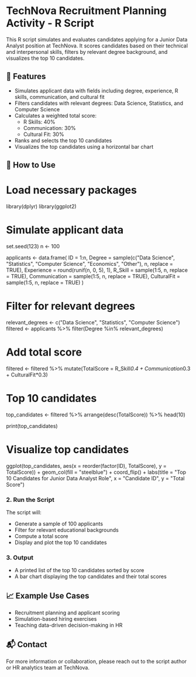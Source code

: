 
# TechNova Recruitment Planning Activity - R Script

This R script simulates and evaluates candidates applying for a Junior Data Analyst position at TechNova. It scores candidates based on their technical and interpersonal skills, filters by relevant degree background, and visualizes the top 10 candidates.

## 📌 Features

- Simulates applicant data with fields including degree, experience, R skills, communication, and cultural fit
- Filters candidates with relevant degrees: Data Science, Statistics, and Computer Science
- Calculates a weighted total score:
  - R Skills: 40%
  - Communication: 30%
  - Cultural Fit: 30%
- Ranks and selects the top 10 candidates
- Visualizes the top candidates using a horizontal bar chart

## 🚀 How to Use
# Load necessary packages
library(dplyr)
library(ggplot2)

# Simulate applicant data
set.seed(123)
n <- 100

applicants <- data.frame(
  ID = 1:n,
  Degree = sample(c("Data Science", "Statistics", "Computer Science", "Economics", "Other"), n, replace = TRUE),
  Experience = round(runif(n, 0, 5), 1),
  R_Skill = sample(1:5, n, replace = TRUE),
  Communication = sample(1:5, n, replace = TRUE),
  CulturalFit = sample(1:5, n, replace = TRUE)
)

# Filter for relevant degrees
relevant_degrees <- c("Data Science", "Statistics", "Computer Science")
filtered <- applicants %>%
  filter(Degree %in% relevant_degrees)

# Add total score
filtered <- filtered %>%
  mutate(TotalScore = R_Skill*0.4 + Communication*0.3 + CulturalFit*0.3)

# Top 10 candidates
top_candidates <- filtered %>%
  arrange(desc(TotalScore)) %>%
  head(10)

print(top_candidates)

# Visualize top candidates
ggplot(top_candidates, aes(x = reorder(factor(ID), TotalScore), y = TotalScore)) +
  geom_col(fill = "steelblue") +
  coord_flip() +
  labs(title = "Top 10 Candidates for Junior Data Analyst Role", x = "Candidate ID", y = "Total Score")

### 2. Run the Script

The script will:
- Generate a sample of 100 applicants
- Filter for relevant educational backgrounds
- Compute a total score
- Display and plot the top 10 candidates

### 3. Output

- A printed list of the top 10 candidates sorted by score
- A bar chart displaying the top candidates and their total scores

## 📈 Example Use Cases

- Recruitment planning and applicant scoring
- Simulation-based hiring exercises
- Teaching data-driven decision-making in HR

## 📬 Contact

For more information or collaboration, please reach out to the script author or HR analytics team at TechNova.
